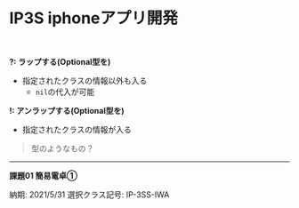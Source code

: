 # **IP3S iphoneアプリ開発**

<br>

**?: ラップする(Optional型を)**
  - 指定されたクラスの情報以外も入る
    - `nil`の代入が可能  


**!: アンラップする(Optional型を)**
  - 指定されたクラスの情報が入る

> 型のようなもの？

***

**課題01 簡易電卓①**

納期: 2021/5/31
選択クラス記号: IP-3SS-IWA

